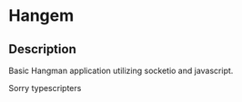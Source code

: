 # Hangem
## Description
Basic Hangman application utilizing socketio and javascript. 

Sorry typescripters